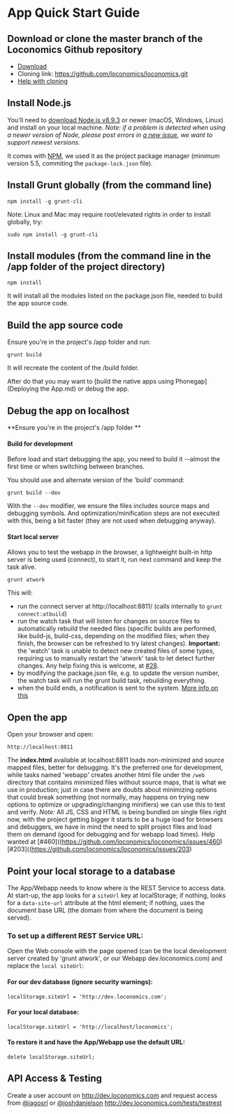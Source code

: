 # App Quick Start Guide

## Download or clone the master branch of the Loconomics Github repository
- [Download](https://github.com/loconomics/loconomics/archive/master.zip)
- Cloning link: https://github.com/loconomics/loconomics.git
- [Help with cloning](https://help.github.com/articles/cloning-a-repository/)

## Install Node.js

You'll need to [download Node.js v8.9.3](https://nodejs.org/en/download/) or newer (macOS, Windows, Linux) and install on your local machine.
*Note: if a problem is detected when using a newer version of Node, please post errors in [a new issue](https://github.com/loconomics/loconomics/issues/new), we want to support newest versions.*

It comes with [NPM](http://npmjs.com/), we used it as the project package manager (minimum version 5.5, commiting the `package-lock.json` file).

## Install Grunt globally (from the command line)
```
npm install -g grunt-cli
```
Note: Linux and Mac may require root/elevated rights in order to install globally, try:
```
sudo npm install -g grunt-cli
```
## Install modules (from the command line in the /app folder of the project directory)
```
npm install
```
It will install all the modules listed on the package.json file, needed to build the app source code.

## Build the app source code

Ensure you're in the project's /app folder and run:
```
grunt build
```
It will recreate the content of the /build folder.

After do that you may want to [build the native apps using Phonegap](Deploying the App.md) or debug the app.

## Debug the app on localhost

**Ensure you're in the project's /app folder **

#### Build for development
Before load and start debugging the app, you need to build it --almost the first time or when switching between branches.

You should use and alternate version of the 'build' command:
```
grunt build --dev
```

With the `--dev` modifier, we ensure the files includes source maps and debugging symbols. And optimization/minification steps
are not executed with this, being a bit faster (they are not used when debugging anyway).

#### Start local server
Allows you to test the webapp in the browser, a lightweight built-in http server is being used (connect), to start it, run next command and keep the task alive.
```
grunt atwork
```

This will:
- run the connect server at http://localhost:8811/ (calls internally to `grunt connect:atbuild`)
- run the watch task that will listen for changes on source files to automatically rebuild the needed files (specific builds are performed, like build-js, build-css, depending on the modified files; when they finish, the browser can be refreshed to try latest changes).
  **Important:** the 'watch' task is unable to detect new created files of some types, requiring us to manually restart the 'atwork' task to let detect further changes. Any help fixing this is welcome, at [#28](https://github.com/loconomics/loconomics/issues/28).
- by modifying the package.json file, e.g. to update the version number, the watch task will run the grunt build task, rebuilding everything.
- when the build ends, a notification is sent to the system. [More info on this](https://github.com/dylang/grunt-notify)

## Open the app

Open your browser and open:
```
http://localhost:8811
```

The **index.html** available at localhost:8811 loads non-minimized and source mapped files, better for debugging. It's the preferred one for development, while tasks named 'webapp' creates another html file under the `/web` directory that contains minimized files without source maps, that is what we use in production; just in case there are doubts about minimizing options that could break something (not normally, may happens on trying new options to optimize or upgrading/changing minifiers) we can use this to test and verify.
*Note:* All JS, CSS and HTML is being bundled on single files right now, with the project getting bigger it starts to be a huge load for browsers and debuggers, we have in mind the need to split project files and load them on demand (good for debugging and for webapp load times). Help wanted at [#460]((https://github.com/loconomics/loconomics/issues/460) [#203]((https://github.com/loconomics/loconomics/issues/203)

## Point your local storage to a database

The App/Webapp needs to know where is the REST Service to access data.
At start-up, the app looks for a `siteUrl` key at localStorage; if nothing, looks for a `data-site-url` attribute at the html
element; if nothing, uses the document base URL (the domain from where the document is being served).

### To set up a different REST Service URL:
Open the Web console with the page opened (can be the local development server created by 'grunt atwork', or our Webapp dev.loconomics.com) and replace the `local siteUrl`:

#### For our dev database (ignore security warnings):
```
localStorage.siteUrl = 'http://dev.loconomics.com';
```
#### For your local database:
```
localStorage.siteUrl = 'http://localhost/loconomics';
```
#### To restore it and have the App/Webapp use the default URL:
```
delete localStorage.siteUrl;
```

## API Access & Testing
Create a user account on http://dev.loconomics.com and request access from [@iagosrl](mailto:iago@loconomics.com) or [@joshdanielson](mailto:joshua.danielson@loconomics.com)
http://dev.loconomics.com/tests/testrest
